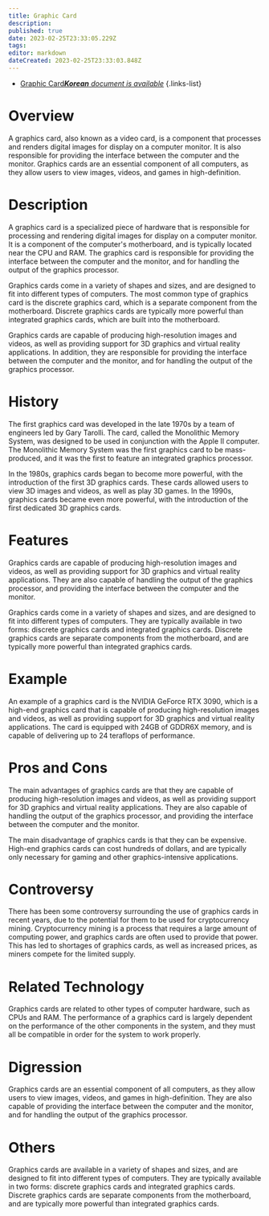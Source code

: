 ```yaml
---
title: Graphic Card
description: 
published: true
date: 2023-02-25T23:33:05.229Z
tags: 
editor: markdown
dateCreated: 2023-02-25T23:33:03.848Z
---
```


- [Graphic Card***Korean** document is available*](/ko/Knowledge-base/Dictionary/graphic-card)
{.links-list}


# Overview
A graphics card, also known as a video card, is a component that processes and renders digital images for display on a computer monitor. It is also responsible for providing the interface between the computer and the monitor. Graphics cards are an essential component of all computers, as they allow users to view images, videos, and games in high-definition.

# Description
A graphics card is a specialized piece of hardware that is responsible for processing and rendering digital images for display on a computer monitor. It is a component of the computer's motherboard, and is typically located near the CPU and RAM. The graphics card is responsible for providing the interface between the computer and the monitor, and for handling the output of the graphics processor.

Graphics cards come in a variety of shapes and sizes, and are designed to fit into different types of computers. The most common type of graphics card is the discrete graphics card, which is a separate component from the motherboard. Discrete graphics cards are typically more powerful than integrated graphics cards, which are built into the motherboard.

Graphics cards are capable of producing high-resolution images and videos, as well as providing support for 3D graphics and virtual reality applications. In addition, they are responsible for providing the interface between the computer and the monitor, and for handling the output of the graphics processor.

# History
The first graphics card was developed in the late 1970s by a team of engineers led by Gary Tarolli. The card, called the Monolithic Memory System, was designed to be used in conjunction with the Apple II computer. The Monolithic Memory System was the first graphics card to be mass-produced, and it was the first to feature an integrated graphics processor.

In the 1980s, graphics cards began to become more powerful, with the introduction of the first 3D graphics cards. These cards allowed users to view 3D images and videos, as well as play 3D games. In the 1990s, graphics cards became even more powerful, with the introduction of the first dedicated 3D graphics cards.

# Features
Graphics cards are capable of producing high-resolution images and videos, as well as providing support for 3D graphics and virtual reality applications. They are also capable of handling the output of the graphics processor, and providing the interface between the computer and the monitor.

Graphics cards come in a variety of shapes and sizes, and are designed to fit into different types of computers. They are typically available in two forms: discrete graphics cards and integrated graphics cards. Discrete graphics cards are separate components from the motherboard, and are typically more powerful than integrated graphics cards.

# Example
An example of a graphics card is the NVIDIA GeForce RTX 3090, which is a high-end graphics card that is capable of producing high-resolution images and videos, as well as providing support for 3D graphics and virtual reality applications. The card is equipped with 24GB of GDDR6X memory, and is capable of delivering up to 24 teraflops of performance.

# Pros and Cons
The main advantages of graphics cards are that they are capable of producing high-resolution images and videos, as well as providing support for 3D graphics and virtual reality applications. They are also capable of handling the output of the graphics processor, and providing the interface between the computer and the monitor.

The main disadvantage of graphics cards is that they can be expensive. High-end graphics cards can cost hundreds of dollars, and are typically only necessary for gaming and other graphics-intensive applications.

# Controversy
There has been some controversy surrounding the use of graphics cards in recent years, due to the potential for them to be used for cryptocurrency mining. Cryptocurrency mining is a process that requires a large amount of computing power, and graphics cards are often used to provide that power. This has led to shortages of graphics cards, as well as increased prices, as miners compete for the limited supply.

# Related Technology
Graphics cards are related to other types of computer hardware, such as CPUs and RAM. The performance of a graphics card is largely dependent on the performance of the other components in the system, and they must all be compatible in order for the system to work properly.

# Digression
Graphics cards are an essential component of all computers, as they allow users to view images, videos, and games in high-definition. They are also capable of providing the interface between the computer and the monitor, and for handling the output of the graphics processor.

# Others
Graphics cards are available in a variety of shapes and sizes, and are designed to fit into different types of computers. They are typically available in two forms: discrete graphics cards and integrated graphics cards. Discrete graphics cards are separate components from the motherboard, and are typically more powerful than integrated graphics cards.